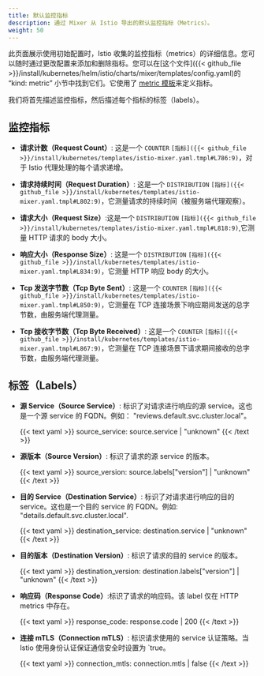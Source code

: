 ```yaml
---
title: 默认监控指标
description: 通过 Mixer 从 Istio 导出的默认监控指标（Metrics）。
weight: 50
---
```


此页面展示使用初始配置时，Istio 收集的监控指标（metrics）的详细信息。您可以随时通过更改配置来添加和删除指标。您可以在[这个文件]({{< github_file >}}/install/kubernetes/helm/istio/charts/mixer/templates/config.yaml)的 “kind: metric” 小节中找到它们。它使用了 [metric 模板](/docs/reference/config/policy-and-telemetry/templates/metric/)来定义指标。

我们将首先描述监控指标，然后描述每个指标的标签（labels）。

## 监控指标

*   **请求计数（Request Count）**: 这是一个 `COUNTER`
    `[指标]({{< github_file >}}/install/kubernetes/templates/istio-mixer.yaml.tmpl#L786:9)`，对于 Istio 代理处理的每个请求递增。

*   **请求持续时间（Request Duration）**: 这是一个 `DISTRIBUTION`
    `[指标]({{< github_file >}}/install/kubernetes/templates/istio-mixer.yaml.tmpl#L802:9)`，它测量请求的持续时间（被服务端代理观察）。

*   **请求大小（Request Size）**:这是一个 `DISTRIBUTION`
    `[指标]({{< github_file >}}/install/kubernetes/templates/istio-mixer.yaml.tmpl#L818:9)`,它测量 HTTP 请求的 body 大小。

*   **响应大小（Response Size）**: 这是一个 `DISTRIBUTION`
    `[指标]({{< github_file >}}/install/kubernetes/templates/istio-mixer.yaml.tmpl#L834:9)`，它测量 HTTP 响应 body 的大小。

*   **Tcp 发送字节数（Tcp Byte Sent）**: 这是一个 `COUNTER`
    `[指标]({{< github_file >}}/install/kubernetes/templates/istio-mixer.yaml.tmpl#L850:9)`，它测量在 TCP 连接场景下响应期间发送的总字节数，由服务端代理测量。

*   **Tcp 接收字节数（Tcp Byte Received）**: 这是一个 `COUNTER`
    `[指标]({{< github_file >}}/install/kubernetes/templates/istio-mixer.yaml.tmpl#L867:9)`，它测量在 TCP 连接场景下请求期间接收的总字节数，由服务端代理测量。

## 标签（Labels）

*   **源 Service（Source Service）**: 标识了对请求进行响应的源 service。这也是一个源 service 的 FQDN。例如：
    "reviews.default.svc.cluster.local"。

    {{< text yaml >}}
    source_service: source.service | "unknown"
    {{< /text >}}

*   **源版本（Source Version）**: 标识了请求的源 service 的版本。

    {{< text yaml >}}
    source_version: source.labels["version"] | "unknown"
    {{< /text >}}

*   **目的 Service（Destination Service）**: 标识了对请求进行响应的目的 service。这也是一个目的 service 的 FQDN。例如:
    "details.default.svc.cluster.local".

    {{< text yaml >}}
    destination_service: destination.service | "unknown"
    {{< /text >}}

*   **目的版本（Destination Version）**: 标识了请求的目的 service 的版本。

    {{< text yaml >}}
    destination_version: destination.labels["version"] | "unknown"
    {{< /text >}}

*   **响应码（Response Code）**:标识了请求的响应码。该 label 仅在 HTTP metrics 中存在。

    {{< text yaml >}}
    response_code: response.code | 200
    {{< /text >}}

*   **连接 mTLS（Connection mTLS）**: 标识请求使用的 service 认证策略。当 Istio 使用身份认证保证通信安全时设置为 `true。

    {{< text yaml >}}
    connection_mtls: connection.mtls | false
    {{< /text >}}